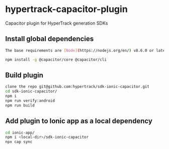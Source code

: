 # hypertrack-capacitor-plugin

Capacitor plugin for HyperTrack generation SDKs

## Install global dependencies
```bash
The base requirements are [Node](https://nodejs.org/en/) v8.6.0 or later, and NPM version 5.6.0 or later (which is usually automatically installed with the required version of Node).

npm install -g @capacitor/core @capacitor/cli
```

## Build plugin

```bash
clone the repo git@github.com:hypertrack/sdk-ionic-capacitor.git
cd sdk-ionic-capacitor/
npm i
npm run verify:android
npm run build
```

## Add plugin to Ionic app as a local dependency

```bash
cd ionic-app/
npm i <local-dir>/sdk-ionic-capacitor
npx cap sync
```